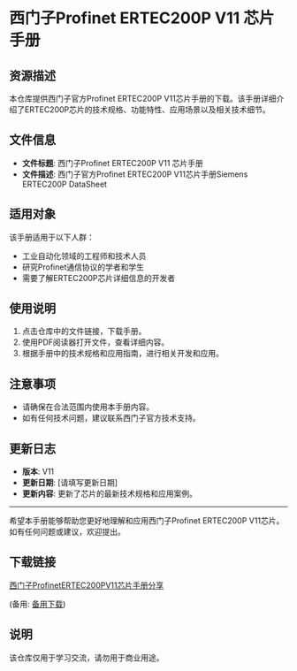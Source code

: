 # 西门子Profinet ERTEC200P V11 芯片手册

## 资源描述

本仓库提供西门子官方Profinet ERTEC200P V11芯片手册的下载。该手册详细介绍了ERTEC200P芯片的技术规格、功能特性、应用场景以及相关技术细节。

## 文件信息

- **文件标题**: 西门子Profinet ERTEC200P V11 芯片手册
- **文件描述**: 西门子官方Profinet ERTEC200P V11芯片手册Siemens ERTEC200P DataSheet

## 适用对象

该手册适用于以下人群：

- 工业自动化领域的工程师和技术人员
- 研究Profinet通信协议的学者和学生
- 需要了解ERTEC200P芯片详细信息的开发者

## 使用说明

1. 点击仓库中的文件链接，下载手册。
2. 使用PDF阅读器打开文件，查看详细内容。
3. 根据手册中的技术规格和应用指南，进行相关开发和应用。

## 注意事项

- 请确保在合法范围内使用本手册内容。
- 如有任何技术问题，建议联系西门子官方技术支持。

## 更新日志

- **版本**: V11
- **更新日期**: [请填写更新日期]
- **更新内容**: 更新了芯片的最新技术规格和应用案例。

---

希望本手册能够帮助您更好地理解和应用西门子Profinet ERTEC200P V11芯片。如有任何问题或建议，欢迎提出。

## 下载链接
[西门子ProfinetERTEC200PV11芯片手册分享]() 

(备用: [备用下载](https://pan.baidu.com/s/1H01VcXy2P8tCfNyAbb4azA?pwd=1234))

## 说明

该仓库仅用于学习交流，请勿用于商业用途。
